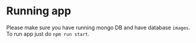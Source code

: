 # Running app

Please make sure you have running mongo DB and have database `images`. To run app just do `npm run start`.


